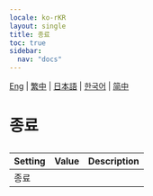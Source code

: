 ```yaml
---
locale: ko-rKR
layout: single
title: 종료
toc: true
sidebar:
  nav: "docs"
---
```

[Eng](/dancexr/menu/2025.4/system/exit) | [繁中](/tw/dancexr/menu/2025.4/system/exit) | [日本語](/jp/dancexr/menu/2025.4/system/exit) | [한국어](/kr/dancexr/menu/2025.4/system/exit) | [简中](/zh/dancexr/menu/2025.4/system/exit)

# 종료

## 

| Setting | Value | Description |
| :--- | --- | :--- |
| 종료 || 
